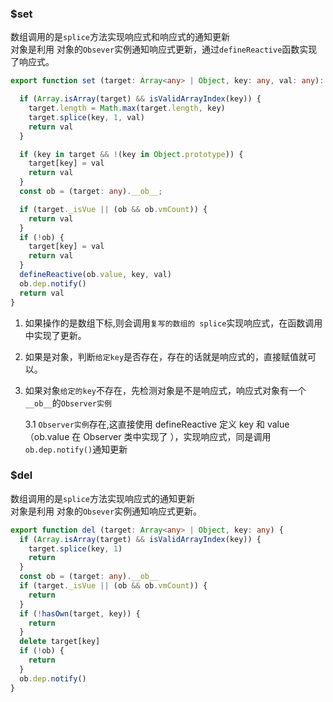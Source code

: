 ### $set

数组调用的是`splice`方法实现响应式和响应式的通知更新     
对象是利用 对象的`Obsever`实例通知响应式更新，通过`defineReactive`函数实现了响应式。

```ts
export function set (target: Array<any> | Object, key: any, val: any): any {

  if (Array.isArray(target) && isValidArrayIndex(key)) {
    target.length = Math.max(target.length, key)
    target.splice(key, 1, val)
    return val
  }

  if (key in target && !(key in Object.prototype)) {
    target[key] = val
    return val
  }
  const ob = (target: any).__ob__;

  if (target._isVue || (ob && ob.vmCount)) {
    return val
  }
  if (!ob) {
    target[key] = val
    return val
  }
  defineReactive(ob.value, key, val)
  ob.dep.notify()
  return val
}

```

1. 如果操作的是数组下标,则会调用`复写的数组的 splice`实现响应式，在函数调用中实现了更新。
2. 如果是对象，判断`给定key`是否存在，存在的话就是响应式的，直接赋值就可以。
3. 如果对象`给定的key`不存在，先检测对象是不是响应式，响应式对象有一个`__ob__`的`Observer实例`

   3.1 `Observer实例`存在,这直接使用 defineReactive 定义 key 和 value（ob.value 在 Observer 类中实现了 ），实现响应式，同是调用`ob.dep.notify()`通知更新

### $del

数组调用的是`splice`方法实现响应式的通知更新       
对象是利用 对象的`Obsever`实例通知响应式更新。

```ts
export function del (target: Array<any> | Object, key: any) {
  if (Array.isArray(target) && isValidArrayIndex(key)) {
    target.splice(key, 1)
    return
  }
  const ob = (target: any).__ob__
  if (target._isVue || (ob && ob.vmCount)) {
    return
  }
  if (!hasOwn(target, key)) {
    return
  }
  delete target[key]
  if (!ob) {
    return
  }
  ob.dep.notify()
}
```